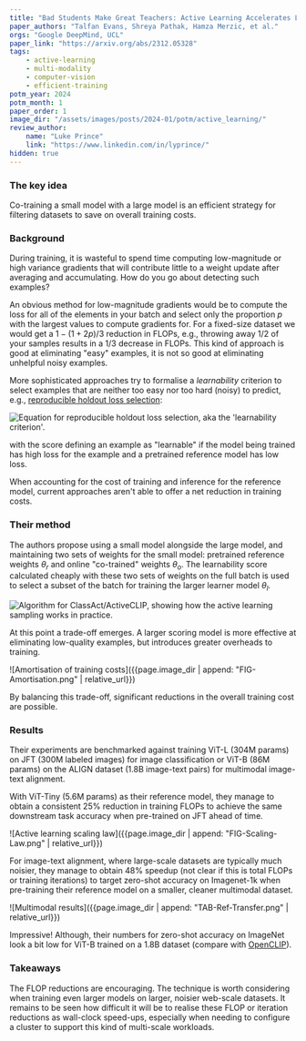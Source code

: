 ```yaml
---
title: "Bad Students Make Great Teachers: Active Learning Accelerates Large-Scale Visual Understanding"
paper_authors: "Talfan Evans, Shreya Pathak, Hamza Merzic, et al."
orgs: "Google DeepMind, UCL"
paper_link: "https://arxiv.org/abs/2312.05328"
tags:
    - active-learning
    - multi-modality
    - computer-vision
    - efficient-training
potm_year: 2024
potm_month: 1
paper_order: 1
image_dir: "/assets/images/posts/2024-01/potm/active_learning/"
review_author:
    name: "Luke Prince"
    link: "https://www.linkedin.com/in/lyprince/"
hidden: true
--- 
```


### The key idea

Co-training a small model with a large model is an efficient strategy for filtering datasets to save on overall training costs.

### Background

During training, it is wasteful to spend time computing low-magnitude or high variance gradients that will contribute little to a weight update after averaging and accumulating. How do you go about detecting such examples?

An obvious method for low-magnitude gradients would be to compute the loss for all of the elements in your batch and select only the proportion $p$ with the largest values to compute gradients for. For a fixed-size dataset we would get a $1-(1+2p)/3$ reduction in FLOPs, e.g., throwing away $1/2$ of your samples results in a $1/3$ decrease in FLOPs. This kind of approach is good at eliminating "easy" examples, it is not so good at eliminating unhelpful noisy examples. 

More sophisticated approaches try to formalise a *learnability* criterion to select examples that are neither too easy nor too hard (noisy) to predict, e.g., [reproducible holdout loss selection](https://arxiv.org/abs/2206.07137):

<img class="constrained_img" src="{{ page.image_dir | append: 'EQN-Learnability.png' | relative_url }}" alt="Equation for reproducible holdout loss selection, aka the 'learnability criterion'.">

with the score defining an example as "learnable" if the model being trained has high loss for the example and a pretrained reference model has low loss.

When accounting for the cost of training and inference for the reference model, current approaches aren't able to offer a net reduction in training costs.

### Their method

The authors propose using a small model alongside the large model, and maintaining two sets of weights for the small model: pretrained reference weights $\theta_r$ and online "co-trained" weights $\theta_o$. The learnability score calculated cheaply with these two sets of weights on the full batch is used to select a subset of the batch for training the larger learner model $\theta_l$.

<img class="constrained_img" src="{{ page.image_dir | append: 'ALG-Policy.png' | relative_url }}" alt="Algorithm for ClassAct/ActiveCLIP, showing how the active learning sampling works in practice.">

At this point a trade-off emerges. A larger scoring model is more effective at eliminating low-quality examples, but introduces greater overheads to training. 

![Amortisation of training costs]({{page.image_dir | append: "FIG-Amortisation.png" | relative_url}})

By balancing this trade-off, significant reductions in the overall training cost are possible.

### Results

Their experiments are benchmarked against training ViT-L (304M params) on JFT (300M labeled images) for image classification or ViT-B (86M params) on the ALIGN dataset (1.8B image-text pairs) for multimodal image-text alignment.

With ViT-Tiny (5.6M params) as their reference model, they manage to obtain a consistent 25% reduction in training FLOPs to achieve the same downstream task accuracy when pre-trained on JFT ahead of time.

![Active learning scaling law]({{page.image_dir | append: "FIG-Scaling-Law.png" | relative_url}})  

For image-text alignment, where large-scale datasets are typically much noisier, they manage to obtain 48% speedup (not clear if this is total FLOPs or training iterations) to target zero-shot accuracy on Imagenet-1k when pre-training their reference model on a smaller, cleaner multimodal dataset.

![Multimodal results]({{page.image_dir | append: "TAB-Ref-Transfer.png" | relative_url}})

Impressive! Although, their numbers for zero-shot accuracy on ImageNet look a bit low for ViT-B trained on a 1.8B dataset (compare with [OpenCLIP](https://arxiv.org/abs/2212.07143)).

### Takeaways

The FLOP reductions are encouraging. The technique is worth considering when training even larger models on larger, noisier web-scale datasets. It remains to be seen how difficult it will be to realise these FLOP or iteration reductions as wall-clock speed-ups, especially when needing to configure a cluster to support this kind of multi-scale workloads.
